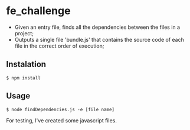 # fe_challenge

- Given an entry file, finds all the dependencies between the files in a project;
- Outputs a single file 'bundle.js' that contains the source code of each file in the correct order
of execution;

## Instalation

```
$ npm install
```

## Usage

```
$ node findDependencies.js -e [file name]
```

For testing, I've created some javascript files.